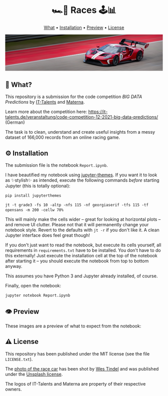 <h1 align="center">🏎️🏁 Races 🕹️📊</h4>

<p align="center">
  <a href="#-what">What</a> •
  <a href="#%EF%B8%8F-installation">Installation</a> •
  <a href="#%EF%B8%8F-preview">Preview</a> •
  <a href="#%EF%B8%8F-license">License</a>
</p>

![race car](car.jpeg)
## 🤔 What?

This repository is a submission for the code competition *BIG DATA Predictions* by [IT-Talents](https://it-talents.de/) and [Materna](https://www.materna.com/EN/Home/home_node.html).

Learn more about the competition here: https://it-talents.de/veranstaltung/code-competition-12-2021-big-data-predictions/ (German)

The task is to clean, understand and create useful insights from a messy dataset of 166,000 records from an online racing game.


## ⚙️ Installation

The submission file is the notebook `Report.ipynb`. 

I have beautified my notebook using [jupyter-themes](https://github.com/dunovank/jupyter-themes). If you want it to look as ✨stylish✨ as intended, execute the following commands *before* starting Jupyter (this is totally optional):

```
pip install jupyterthemes
```

```
jt -t grade3 -fs 10 -altp -nfs 115 -nf georgiaserif -tfs 115 -tf opensans -m 200 -cellw 70%
```

This will mainly make the cells wider – great for looking at horizontal plots – and remove UI clutter. Please not that it will permanently change your notebook style. Revert to the defaults with `jt -r` if you don't like it. A clean Jupyter interface does feel great though!

If you don't just want to read the notebook, but execute its cells yourself, all requirements in `requirements.txt` have to be installed. You don't have to do this externally! Just execute the installation cell at the top of the notebook after starting it – you should execute the notebook from top to bottom anyway.

This assumes you have Python 3 and Jupyter already installed, of course.

Finally, open the notebook:

```
jupyter notebook Report.ipynb
```

## 👁️ Preview

These images are a preview of what to expect from the notebook:


## ⚠️ License
This repository has been published under the MIT license (see the file `LICENSE.txt`).

The [photo of the race car](https://unsplash.com/photos/XtVl8IL-8EI) has been shot by [Wes Tindel](https://unsplash.com/@lonestarexotic) and was published under the [Unsplash license](https://unsplash.com/license).

The logos of IT-Talents and Materna are property of their respective owners.
